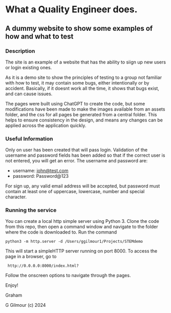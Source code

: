 # What a Quality Engineer does.
## A dummy website to show some examples of how and what to test

### Description
The site is an example of a website that has the ability to siign up new users or login existing ones.

As it is a demo site to show the principles of testing to a group not familiar with how to test, it may 
contain some bugs, either intentionally or by accident.  Basically, if it doesnt work all the time, it 
shows that bugs exist, and can cause issues.  

The pages were built using ChatGPT to create the code, but some modifications have been made to make the 
images available from an assets folder, and the css for all pages be generated from a central folder.  This 
helps to ensure consistency in the design, and means any changes can be applied across the application 
quickly.     

### Useful Information

Only on user has been created that will pass login.  Validation of the username and password fields has been
added so that if the correct user is not entered, you will get an error. The username and password are:

- username: john@test.com
- password: Password@123

For sign up, any valid email address will be accepted, but password must contain at least one of uppercase, 
lowercase, number and special character.  

### Running the service

You can create a local http simple server using Python 3.  Clone the code from this repo, then open a command
window and navigate to the folder where the code is downloaded to.  Run the command

``` python3 -m http.server -d /Users/ggilmour1/Projects/STEMdemo ```

This will start a simpleHTTP server running on port 8000.  To access the page in a browser, go to 

```  http://0.0.0.0:8000/index.html? ```
   
Follow the onscreen options to navigate through the pages.  

Enjoy!

Graham

G Gilmour (c) 2024
